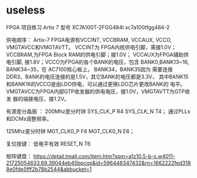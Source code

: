 # useless
FPGA 项目练习
Artix 7 型号  XC7A100T-2FGG484I   xc7a100tfgg484-2

供电顺序：
 Artix-7 FPGA电源有VCCINT, VCCBRAM, VCCAUX, VCCO, VMGTAVCC和VMGTAVTT。
 VCCINT为 FPGA内核供电引脚，需接1.0V；VCCBRAM,为FPGA Block RAM的供电引脚；接1.0V； 
 VCCAUX为FPGA辅助供电引脚, 接1.8V；VCCO为FPGA的各个BANK的电压，包含 BANK0,BANK13~16, BANK34~35，在 AC7100核心板上，
 BANK34，BANK35因为 需要连接DDR3，BANK的电压连接的是1.5V，其它BANK的电压都是3.3V，
 其中BANK15和BANK16的VCCO是由LDO供电，可以通过更换LDO芯片更改BANK的 电平。
 VMGTAVCC为FPGA内部GTP收发器的供电电压，接1.0V，VMGTAVTT为GTP收发 器的端接电压，接1.2V。 
 
 有源差分晶振 ：
  200Mhz差分时钟 SYS_CLK_P R4 
                SYS_CLK_N T4； 通过PLLs和DCMs调整频率。 
  
  125Mhz差分时钟  MGT_CLK0_P F6 
                 MGT_CLK0_N E6； 
 
 复位按键：
  低电平有效 RESET_N  T6
  
 矩阵键盘：
 https://detail.tmall.com/item.htm?spm=a1z10.5-b-s.w4011-21725054633.69.39044eb45bpcqs&id=596448347432&rn=1662222fed3188e0fde5fff2b78b2544&abbucket=1
